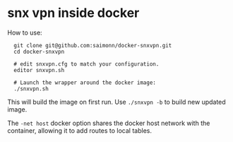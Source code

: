 snx vpn inside docker
===================

How to use:

```shell
  git clone git@github.com:saimonn/docker-snxvpn.git
  cd docker-snxvpn

  # edit snxvpn.cfg to match your configuration.
  editor snxvpn.sh
  
  # Launch the wrapper around the docker image:
  ./snxvpn.sh
```
This will build the image on first run. Use `./snxvpn -b` to build new updated image.


The `-net host` docker option shares the docker host network with the container, allowing it to add routes to local tables.

